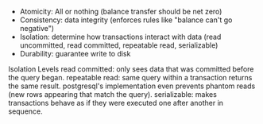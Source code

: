 - Atomicity: All or nothing (balance transfer should be net zero)
- Consistency: data integrity (enforces rules like "balance can't go negative")
- Isolation: determine how transactions interact with data (read uncommitted, read committed, repeatable read, serializable)
- Durability: guarantee write to disk

Isolation Levels
read committed: only sees data that was committed before the query began.
repeatable read: same query within a transaction returns the same result. postgresql's implementation even prevents phantom reads (new rows appearing that match the query).
serializable: makes transactions behave as if they were executed one after another in sequence.